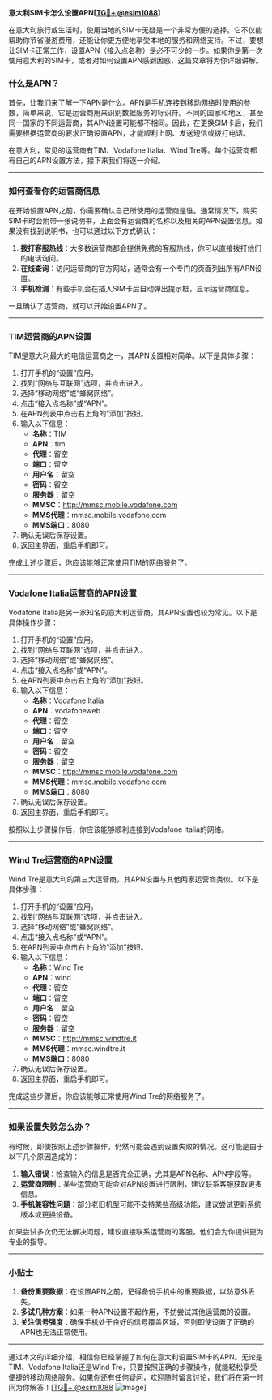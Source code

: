 **意大利SIM卡怎么设置APN[[TG💪+ @esim1088](https://t.me/s/esim1088)]**

在意大利旅行或生活时，使用当地的SIM卡无疑是一个非常方便的选择。它不仅能帮助你节省漫游费用，还能让你更方便地享受本地的服务和网络支持。不过，要想让SIM卡正常工作，设置APN（接入点名称）是必不可少的一步。如果你是第一次使用意大利的SIM卡，或者对如何设置APN感到困惑，这篇文章将为你详细讲解。

### 什么是APN？

首先，让我们来了解一下APN是什么。APN是手机连接到移动网络时使用的参数，简单来说，它是运营商用来识别数据服务的标识符。不同的国家和地区，甚至同一国家的不同运营商，其APN设置可能都不相同。因此，在更换SIM卡后，我们需要根据运营商的要求正确设置APN，才能顺利上网、发送短信或拨打电话。

在意大利，常见的运营商有TIM、Vodafone Italia、Wind Tre等。每个运营商都有自己的APN设置方法，接下来我们将逐一介绍。

---

### 如何查看你的运营商信息

在开始设置APN之前，你需要确认自己所使用的运营商是谁。通常情况下，购买SIM卡时会附带一张说明书，上面会有运营商的名称以及相关的APN设置信息。如果没有找到说明书，也可以通过以下方式确认：

1. **拨打客服热线**：大多数运营商都会提供免费的客服热线，你可以直接拨打他们的电话询问。
2. **在线查询**：访问运营商的官方网站，通常会有一个专门的页面列出所有APN设置。
3. **手机检测**：有些手机会在插入SIM卡后自动弹出提示框，显示运营商信息。

一旦确认了运营商，就可以开始设置APN了。

---

### TIM运营商的APN设置

TIM是意大利最大的电信运营商之一，其APN设置相对简单。以下是具体步骤：

1. 打开手机的“设置”应用。
2. 找到“网络与互联网”选项，并点击进入。
3. 选择“移动网络”或“蜂窝网络”。
4. 点击“接入点名称”或“APN”。
5. 在APN列表中点击右上角的“添加”按钮。
6. 输入以下信息：
   - **名称**：TIM
   - **APN**：tim
   - **代理**：留空
   - **端口**：留空
   - **用户名**：留空
   - **密码**：留空
   - **服务器**：留空
   - **MMSC**：http://mmsc.mobile.vodafone.com
   - **MMS代理**：mmsc.mobile.vodafone.com
   - **MMS端口**：8080
7. 确认无误后保存设置。
8. 返回主界面，重启手机即可。

完成上述步骤后，你应该能够正常使用TIM的网络服务了。

---

### Vodafone Italia运营商的APN设置

Vodafone Italia是另一家知名的意大利运营商，其APN设置也较为常见。以下是具体操作步骤：

1. 打开手机的“设置”应用。
2. 找到“网络与互联网”选项，并点击进入。
3. 选择“移动网络”或“蜂窝网络”。
4. 点击“接入点名称”或“APN”。
5. 在APN列表中点击右上角的“添加”按钮。
6. 输入以下信息：
   - **名称**：Vodafone Italia
   - **APN**：vodafoneweb
   - **代理**：留空
   - **端口**：留空
   - **用户名**：留空
   - **密码**：留空
   - **服务器**：留空
   - **MMSC**：http://mmsc.mobile.vodafone.com
   - **MMS代理**：mmsc.mobile.vodafone.com
   - **MMS端口**：8080
7. 确认无误后保存设置。
8. 返回主界面，重启手机即可。

按照以上步骤操作后，你应该能够顺利连接到Vodafone Italia的网络。

---

### Wind Tre运营商的APN设置

Wind Tre是意大利的第三大运营商，其APN设置与其他两家运营商类似。以下是具体步骤：

1. 打开手机的“设置”应用。
2. 找到“网络与互联网”选项，并点击进入。
3. 选择“移动网络”或“蜂窝网络”。
4. 点击“接入点名称”或“APN”。
5. 在APN列表中点击右上角的“添加”按钮。
6. 输入以下信息：
   - **名称**：Wind Tre
   - **APN**：wind
   - **代理**：留空
   - **端口**：留空
   - **用户名**：留空
   - **密码**：留空
   - **服务器**：留空
   - **MMSC**：http://mmsc.windtre.it
   - **MMS代理**：mmsc.windtre.it
   - **MMS端口**：8080
7. 确认无误后保存设置。
8. 返回主界面，重启手机即可。

完成这些步骤后，你应该能够正常使用Wind Tre的网络服务了。

---

### 如果设置失败怎么办？

有时候，即使按照上述步骤操作，仍然可能会遇到设置失败的情况。这可能是由于以下几个原因造成的：

1. **输入错误**：检查输入的信息是否完全正确，尤其是APN名称、APN字段等。
2. **运营商限制**：某些运营商可能会对APN设置进行限制，建议联系客服获取更多信息。
3. **手机兼容性问题**：部分老旧机型可能不支持某些高级功能，建议尝试更新系统版本或更换设备。

如果尝试多次仍无法解决问题，建议直接联系运营商的客服，他们会为你提供更为专业的指导。

---

### 小贴士

1. **备份重要数据**：在设置APN之前，记得备份手机中的重要数据，以防意外丢失。
2. **多试几种方案**：如果一种APN设置不起作用，不妨尝试其他运营商的设置。
3. **关注信号强度**：确保手机处于良好的信号覆盖区域，否则即使设置了正确的APN也无法正常使用。

---

通过本文的详细介绍，相信你已经掌握了如何在意大利设置SIM卡的APN。无论是TIM、Vodafone Italia还是Wind Tre，只要按照正确的步骤操作，就能轻松享受便捷的移动网络服务。如果你还有任何疑问，欢迎随时留言讨论，我们将在第一时间为你解答！[[TG💪+ @esim1088](https://t.me/s/esim1088) ![Image](https://i.postimg.cc/4NQfJmqS/Snipaste-2025-05-13-00-14-12.png)]